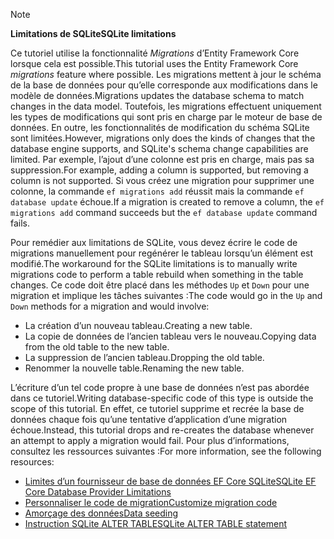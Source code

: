 > [!NOTE]
> 
> <span data-ttu-id="c3dba-101">**Limitations de SQLite**</span><span class="sxs-lookup"><span data-stu-id="c3dba-101">**SQLite limitations**</span></span>
>
> <span data-ttu-id="c3dba-102">Ce tutoriel utilise la fonctionnalité *Migrations* d’Entity Framework Core lorsque cela est possible.</span><span class="sxs-lookup"><span data-stu-id="c3dba-102">This tutorial uses the Entity Framework Core *migrations* feature where possible.</span></span> <span data-ttu-id="c3dba-103">Les migrations mettent à jour le schéma de la base de données pour qu’elle corresponde aux modifications dans le modèle de données.</span><span class="sxs-lookup"><span data-stu-id="c3dba-103">Migrations updates the database schema to match changes in the data model.</span></span> <span data-ttu-id="c3dba-104">Toutefois, les migrations effectuent uniquement les types de modifications qui sont pris en charge par le moteur de base de données. En outre, les fonctionnalités de modification du schéma SQLite sont limitées.</span><span class="sxs-lookup"><span data-stu-id="c3dba-104">However, migrations only does the kinds of changes that the database engine supports, and SQLite's schema change capabilities are limited.</span></span> <span data-ttu-id="c3dba-105">Par exemple, l’ajout d’une colonne est pris en charge, mais pas sa suppression.</span><span class="sxs-lookup"><span data-stu-id="c3dba-105">For example, adding a column is supported, but removing a column is not supported.</span></span> <span data-ttu-id="c3dba-106">Si vous créez une migration pour supprimer une colonne, la commande `ef migrations add` réussit mais la commande `ef database update` échoue.</span><span class="sxs-lookup"><span data-stu-id="c3dba-106">If a migration is created to remove a column, the `ef migrations add` command succeeds but the `ef database update` command fails.</span></span> 
>
> <span data-ttu-id="c3dba-107">Pour remédier aux limitations de SQLite, vous devez écrire le code de migrations manuellement pour regénérer le tableau lorsqu’un élément est modifié.</span><span class="sxs-lookup"><span data-stu-id="c3dba-107">The workaround for the SQLite limitations is to manually write migrations code to perform a table rebuild when something in the table changes.</span></span> <span data-ttu-id="c3dba-108">Ce code doit être placé dans les méthodes `Up` et `Down` pour une migration et implique les tâches suivantes :</span><span class="sxs-lookup"><span data-stu-id="c3dba-108">The code would go in the `Up` and `Down` methods for a migration and would involve:</span></span>
>
> * <span data-ttu-id="c3dba-109">La création d’un nouveau tableau.</span><span class="sxs-lookup"><span data-stu-id="c3dba-109">Creating a new table.</span></span>
> * <span data-ttu-id="c3dba-110">La copie de données de l’ancien tableau vers le nouveau.</span><span class="sxs-lookup"><span data-stu-id="c3dba-110">Copying data from the old table to the new table.</span></span>
> * <span data-ttu-id="c3dba-111">La suppression de l’ancien tableau.</span><span class="sxs-lookup"><span data-stu-id="c3dba-111">Dropping the old table.</span></span>
> * <span data-ttu-id="c3dba-112">Renommer la nouvelle table.</span><span class="sxs-lookup"><span data-stu-id="c3dba-112">Renaming the new table.</span></span>
>
> <span data-ttu-id="c3dba-113">L’écriture d’un tel code propre à une base de données n’est pas abordée dans ce tutoriel.</span><span class="sxs-lookup"><span data-stu-id="c3dba-113">Writing database-specific code of this type is outside the scope of this tutorial.</span></span> <span data-ttu-id="c3dba-114">En effet, ce tutoriel supprime et recrée la base de données chaque fois qu’une tentative d’application d’une migration échoue.</span><span class="sxs-lookup"><span data-stu-id="c3dba-114">Instead, this tutorial drops and re-creates the database whenever an attempt to apply a migration would fail.</span></span> <span data-ttu-id="c3dba-115">Pour plus d’informations, consultez les ressources suivantes :</span><span class="sxs-lookup"><span data-stu-id="c3dba-115">For more information, see the following resources:</span></span>
>
> * [<span data-ttu-id="c3dba-116">Limites d’un fournisseur de base de données EF Core SQLite</span><span class="sxs-lookup"><span data-stu-id="c3dba-116">SQLite EF Core Database Provider Limitations</span></span>](/ef/core/providers/sqlite/limitations)
> * [<span data-ttu-id="c3dba-117">Personnaliser le code de migration</span><span class="sxs-lookup"><span data-stu-id="c3dba-117">Customize migration code</span></span>](/ef/core/managing-schemas/migrations/#customize-migration-code)
> * [<span data-ttu-id="c3dba-118">Amorçage des données</span><span class="sxs-lookup"><span data-stu-id="c3dba-118">Data seeding</span></span>](/ef/core/modeling/data-seeding)
> * [<span data-ttu-id="c3dba-119">Instruction SQLite ALTER TABLE</span><span class="sxs-lookup"><span data-stu-id="c3dba-119">SQLite ALTER TABLE statement</span></span>](https://sqlite.org/lang_altertable.html)